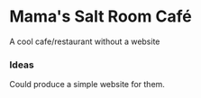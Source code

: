 # Mama's Salt Room Café
A cool cafe/restaurant without a website

### Ideas
Could produce a simple website for them.
